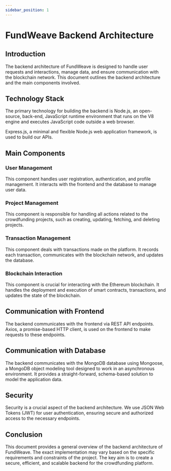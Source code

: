 ```yaml
---
sidebar_position: 1
---
```


# FundWeave Backend Architecture

## Introduction

The backend architecture of FundWeave is designed to handle user requests and interactions, manage data, and ensure communication with the blockchain network. This document outlines the backend architecture and the main components involved.

## Technology Stack

The primary technology for building the backend is Node.js, an open-source, back-end, JavaScript runtime environment that runs on the V8 engine and executes JavaScript code outside a web browser.

Express.js, a minimal and flexible Node.js web application framework, is used to build our APIs. 

## Main Components

### User Management

This component handles user registration, authentication, and profile management. It interacts with the frontend and the database to manage user data.

### Project Management

This component is responsible for handling all actions related to the crowdfunding projects, such as creating, updating, fetching, and deleting projects.

### Transaction Management

This component deals with transactions made on the platform. It records each transaction, communicates with the blockchain network, and updates the database.

### Blockchain Interaction

This component is crucial for interacting with the Ethereum blockchain. It handles the deployment and execution of smart contracts, transactions, and updates the state of the blockchain.

## Communication with Frontend

The backend communicates with the frontend via REST API endpoints. Axios, a promise-based HTTP client, is used on the frontend to make requests to these endpoints.

## Communication with Database

The backend communicates with the MongoDB database using Mongoose, a MongoDB object modeling tool designed to work in an asynchronous environment. It provides a straight-forward, schema-based solution to model the application data.

## Security

Security is a crucial aspect of the backend architecture. We use JSON Web Tokens (JWT) for user authentication, ensuring secure and authorized access to the necessary endpoints.

## Conclusion

This document provides a general overview of the backend architecture of FundWeave. The exact implementation may vary based on the specific requirements and constraints of the project. The key aim is to create a secure, efficient, and scalable backend for the crowdfunding platform.

